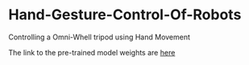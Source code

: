 # Hand-Gesture-Control-Of-Robots
Controlling a Omni-Whell tripod using Hand Movement

The link to the pre-trained model weights are [here](https://drive.google.com/open?id=0B-fJF0BpWK9teDRQajVORW55bkU)
